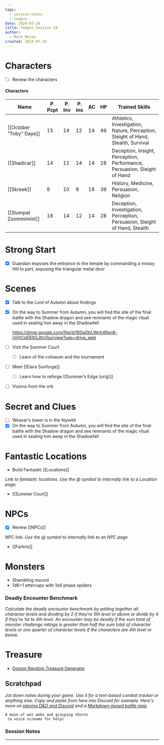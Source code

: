 ```yaml
---
tags:
  - session-notes
  - tempus
date: 2024-07-24
title: Tempus Session 28
author:
  - Mark Molea
created: 2024-07-24
---
```









# Characters

- [ ] Review the characters

#### Characters

|Name|P. Pcpt|P. Inv|P. Ins|AC|HP|Trained Skills|
|---|---|---|---|---|---|---|
|[[October “Toby” Daye]]|15|14|12|14|49|Athletics, Investigation, Nature, Perception, Sleight of Hand, Stealth, Survival|
|[[Shadicar]]|14|11|14|14|28|Deception, Insight, Perception, Performance, Persuasion, Sleight of Hand|
|[[Skreek]]|9|10|9|18|39|History, Medicine, Persuasion, Religion|
|[[Slumpet Zoommimist]]|18|14|12|14|28|Deception, Investigation, Perception, Persuasion, Sleight of Hand, Stealth|

  
  

# Strong Start

- [x] Guardian exposes the entrance to the temple by commanding a mossy Hill to part, exposing the triangular metal door

# Scenes

- [x] Talk to the Lord of Autumn about findings
- [x] On the way to Summer from Autumn, you will find the site of the final battle with the Shadow dragon and see remnants of the magic ritual used in sealing him away in the Shadowfell
    
    https://drive.google.com/file/d/16SgDbLWnh49xn6-jVjHCpERXGJtIc0sx/view?usp=drive_web
    
- [ ] Visit the Summer Court
    - [ ] Learn of the coliseum and the tournament
- [ ] Meet [[Elara Sunforge]]
    - [ ] Learn how to reforge [[Summer’s Edge (orig)]]
- [ ] Visions from the orb

# Secret and Clues

- [ ] Weaver’s tower is in the feywild
- [x] On the way to Summer from Autumn, you will find the site of the final battle with the Shadow dragon and see remnants of the magic ritual used in sealing him away in the Shadowfell

# Fantastic Locations

- Build Fantastic [[Locations]]

_Link to fantastic locations. Use the @ symbol to internally link to a Location page._

- [[Summer Court]]

# NPCs

- [x] Review [[NPCs]]

NPC link. _Use the @ symbol to internally link to an NPC page_

- [[Farkris]]

# Monsters

- Shambling mound
- 1d6+1 ettercaps with 1d4 phase spiders

  

### **Deadly Encounter Benchmark**

_Calculate the deadly encounter benchmark by adding together all character levels and dividing by 2 if they're 5th level or above or divide by 4 if they're 1st to 4th level. An encounter may be deadly if the sum total of monster challenge ratings is greater than half the sum total of character levels or one quarter of character levels if the characters are 4th level or below._

# Treasure

- [Donjon Random Treasure Generator](https://donjon.bin.sh/5e/random/#type=treasure;treasure-cr=4;treasure-loot_type=treasure_hoard)

  

## Scratchpad

_Jot down notes during your game. Use it for a text-based combat tracker or anything else. Copy and paste from here into Discord for example. Here's more on [playing D&D and Discord](https://slyflourish.com/playing_dnd_over_discord.html) and a [Markdown-based battle map](https://slyflourish.com/text-based_battle_maps.html)._

```Plain
A maze of wet webs and grasping thorns
 (a voice screams for help)
```

### Session Notes

  

---